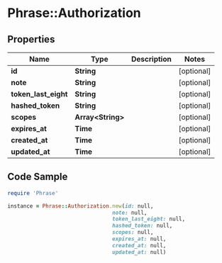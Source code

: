 # Phrase::Authorization

## Properties

Name | Type | Description | Notes
------------ | ------------- | ------------- | -------------
**id** | **String** |  | [optional] 
**note** | **String** |  | [optional] 
**token_last_eight** | **String** |  | [optional] 
**hashed_token** | **String** |  | [optional] 
**scopes** | **Array&lt;String&gt;** |  | [optional] 
**expires_at** | **Time** |  | [optional] 
**created_at** | **Time** |  | [optional] 
**updated_at** | **Time** |  | [optional] 

## Code Sample

```ruby
require 'Phrase'

instance = Phrase::Authorization.new(id: null,
                                 note: null,
                                 token_last_eight: null,
                                 hashed_token: null,
                                 scopes: null,
                                 expires_at: null,
                                 created_at: null,
                                 updated_at: null)
```


